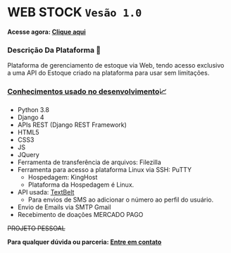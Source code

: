 # WEB STOCK `Vesão 1.0`

**Acesse agora: [Clique aqui](http://www.webstock.kinghost.net/)**

### Descrição Da Plataforma :page_facing_up:

Plataforma de gerenciamento de estoque via Web, tendo acesso exclusivo a uma API do Estoque criado na plataforma para usar sem limitações.

### <u>Conhecimentos usado no desenvolvimento</u>:chart_with_upwards_trend:

- Python 3.8
- Django 4
- APIs REST (Django REST Framework)
- HTML5
- CSS3
- JS
- JQuery
- Ferramenta de transferência de arquivos: Filezilla
- Ferramenta para acesso a plataforma Linux via SSH: PuTTY
  - Hospedagem: KingHost
  - Plataforma da Hospedagem é Linux.
- API usada: [TextBelt](https://textbelt.com/) 
  - Para envios de SMS ao adicionar o número ao perfil do usuário.
- Envio de Emails via SMTP Gmail
- Recebimento de doações MERCADO PAGO

~~PROJETO PESSOAL~~

**Para qualquer dúvida ou parceria: [Entre em contato](mailto:ryanbsdeveloper@gmail.com)**

